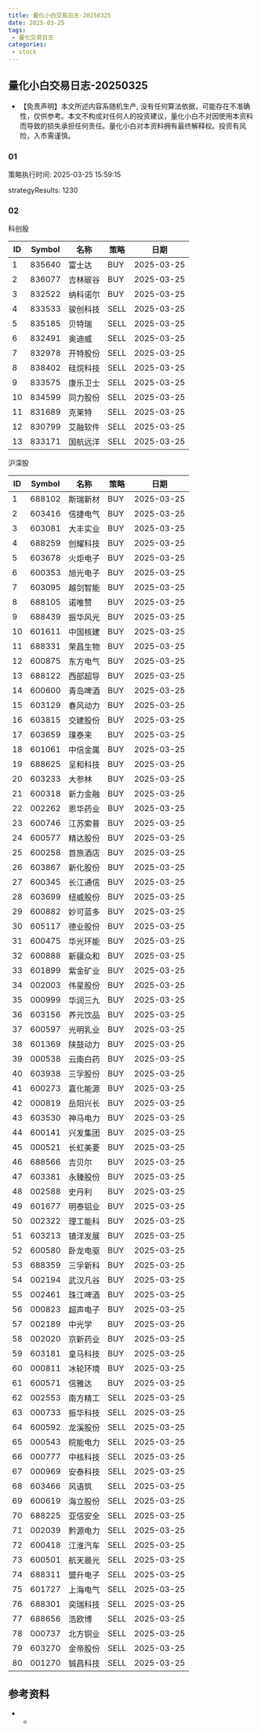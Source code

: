 ```yaml
---
title: 量化小白交易日志-20250325
date: 2025-03-25
tags:
 - 量化交易日志
categories: 
 - stock
---
```


## 量化小白交易日志-20250325

- 【免责声明】本文所述内容系随机生产, 没有任何算法依据，可能存在不准确性，仅供参考。本文不构成对任何人的投资建议，量化小白不对因使用本资料而导致的损失承担任何责任。量化小白对本资料拥有最终解释权。投资有风险，入市需谨慎。

### 01

策略执行时间: 2025-03-25 15:59:15

strategyResults: 1230

### 02

科创股

|ID|Symbol|名称|策略|日期|
| ---- | ---- | ---- | ---- | ---- |
|1|835640|富士达|BUY|2025-03-25|
|2|836077|吉林碳谷|BUY|2025-03-25|
|3|832522|纳科诺尔|BUY|2025-03-25|
|4|833533|骏创科技|SELL|2025-03-25|
|5|835185|贝特瑞|SELL|2025-03-25|
|6|832491|奥迪威|SELL|2025-03-25|
|7|832978|开特股份|SELL|2025-03-25|
|8|838402|硅烷科技|SELL|2025-03-25|
|9|833575|康乐卫士|SELL|2025-03-25|
|10|834599|同力股份|SELL|2025-03-25|
|11|831689|克莱特|SELL|2025-03-25|
|12|830799|艾融软件|SELL|2025-03-25|
|13|833171|国航远洋|SELL|2025-03-25|

沪深股

|ID|Symbol|名称|策略|日期|
| ---- | ---- | ---- | ---- | ---- |
|1|688102|斯瑞新材|BUY|2025-03-25|
|2|603416|信捷电气|BUY|2025-03-25|
|3|603081|大丰实业|BUY|2025-03-25|
|4|688259|创耀科技|BUY|2025-03-25|
|5|603678|火炬电子|BUY|2025-03-25|
|6|600353|旭光电子|BUY|2025-03-25|
|7|603095|越剑智能|BUY|2025-03-25|
|8|688105|诺唯赞|BUY|2025-03-25|
|9|688439|振华风光|BUY|2025-03-25|
|10|601611|中国核建|BUY|2025-03-25|
|11|688331|荣昌生物|BUY|2025-03-25|
|12|600875|东方电气|BUY|2025-03-25|
|13|688122|西部超导|BUY|2025-03-25|
|14|600600|青岛啤酒|BUY|2025-03-25|
|15|603129|春风动力|BUY|2025-03-25|
|16|603815|交建股份|BUY|2025-03-25|
|17|603659|璞泰来|BUY|2025-03-25|
|18|601061|中信金属|BUY|2025-03-25|
|19|688625|呈和科技|BUY|2025-03-25|
|20|603233|大参林|BUY|2025-03-25|
|21|600318|新力金融|BUY|2025-03-25|
|22|002262|恩华药业|BUY|2025-03-25|
|23|600746|江苏索普|BUY|2025-03-25|
|24|600577|精达股份|BUY|2025-03-25|
|25|600258|首旅酒店|BUY|2025-03-25|
|26|603867|新化股份|BUY|2025-03-25|
|27|600345|长江通信|BUY|2025-03-25|
|28|603699|纽威股份|BUY|2025-03-25|
|29|600882|妙可蓝多|BUY|2025-03-25|
|30|605117|德业股份|BUY|2025-03-25|
|31|600475|华光环能|BUY|2025-03-25|
|32|600888|新疆众和|BUY|2025-03-25|
|33|601899|紫金矿业|BUY|2025-03-25|
|34|002003|伟星股份|BUY|2025-03-25|
|35|000999|华润三九|BUY|2025-03-25|
|36|603156|养元饮品|BUY|2025-03-25|
|37|600597|光明乳业|BUY|2025-03-25|
|38|601369|陕鼓动力|BUY|2025-03-25|
|39|000538|云南白药|BUY|2025-03-25|
|40|603938|三孚股份|BUY|2025-03-25|
|41|600273|嘉化能源|BUY|2025-03-25|
|42|000819|岳阳兴长|BUY|2025-03-25|
|43|603530|神马电力|BUY|2025-03-25|
|44|600141|兴发集团|BUY|2025-03-25|
|45|000521|长虹美菱|BUY|2025-03-25|
|46|688566|吉贝尔|BUY|2025-03-25|
|47|603381|永臻股份|BUY|2025-03-25|
|48|002588|史丹利|BUY|2025-03-25|
|49|601677|明泰铝业|BUY|2025-03-25|
|50|002322|理工能科|BUY|2025-03-25|
|51|603213|镇洋发展|BUY|2025-03-25|
|52|600580|卧龙电驱|BUY|2025-03-25|
|53|688359|三孚新科|BUY|2025-03-25|
|54|002194|武汉凡谷|BUY|2025-03-25|
|55|002461|珠江啤酒|BUY|2025-03-25|
|56|000823|超声电子|BUY|2025-03-25|
|57|002189|中光学|BUY|2025-03-25|
|58|002020|京新药业|BUY|2025-03-25|
|59|603181|皇马科技|BUY|2025-03-25|
|60|000811|冰轮环境|BUY|2025-03-25|
|61|600571|信雅达|BUY|2025-03-25|
|62|002553|南方精工|SELL|2025-03-25|
|63|000733|振华科技|SELL|2025-03-25|
|64|600592|龙溪股份|SELL|2025-03-25|
|65|000543|皖能电力|SELL|2025-03-25|
|66|000777|中核科技|SELL|2025-03-25|
|67|000969|安泰科技|SELL|2025-03-25|
|68|603466|风语筑|SELL|2025-03-25|
|69|600619|海立股份|SELL|2025-03-25|
|70|688225|亚信安全|SELL|2025-03-25|
|71|002039|黔源电力|SELL|2025-03-25|
|72|600418|江淮汽车|SELL|2025-03-25|
|73|600501|航天晨光|SELL|2025-03-25|
|74|688311|盟升电子|SELL|2025-03-25|
|75|601727|上海电气|SELL|2025-03-25|
|76|688301|奕瑞科技|SELL|2025-03-25|
|77|688656|浩欧博|SELL|2025-03-25|
|78|000737|北方铜业|SELL|2025-03-25|
|79|603270|金帝股份|SELL|2025-03-25|
|80|001270|铖昌科技|SELL|2025-03-25|

## 参考资料

- -